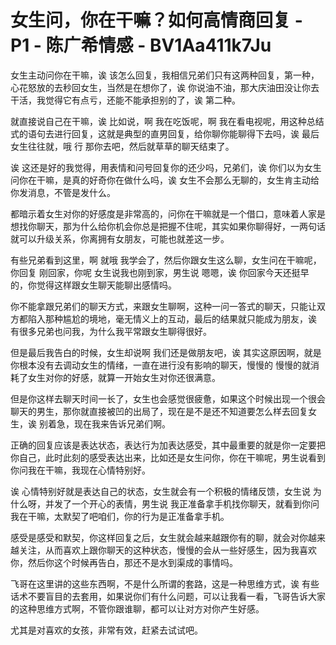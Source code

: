 # 女生问，你在干嘛？如何高情商回复 - P1 - 陈广希情感 - BV1Aa411k7Ju

女生主动问你在干嘛，诶 该怎么回复，我相信兄弟们只有这两种回复，第一种，心花怒放的去秒回女生，当然是在想你了，诶 你说油不油，那大庆油田没让你去干活，我觉得它有点亏，还能不能承担别的了，诶 第二种。

就直接说自己在干嘛，诶 比如说，啊 我在吃饭呢，啊 我在看电视呢，用这种总结式的语句去进行回复，这就是典型的直男回复，给你聊你能聊得下去吗，诶 最后女生往往就，哦 行 那你去吧，然后就草草的聊天结束了。

诶 这还是好的我觉得，用表情和问号回复你的还少吗，兄弟们，诶 你们以为女生问你在干嘛，是真的好奇你在做什么吗，诶 女生不会那么无聊的，女生肯主动给你发消息，不管是发什么。

都暗示着女生对你的好感度是非常高的，问你在干嘛就是一个借口，意味着人家是想找你聊天，那为什么给你机会你总是把握不住呢，其实如果你聊得好，一两句话就可以升级关系，你离拥有女朋友，可能也就差这一步。

有些兄弟看到这里，啊 就哦 我学会了，然后你跟女生这么聊，女生问在干嘛呢，你回复 刚回家，你呢 女生说我也刚到家，男生说 嗯嗯，诶 你回家今天还挺早的，你觉得这样跟女生聊天能聊出感情吗。

你不能拿跟兄弟们的聊天方式，来跟女生聊啊，这种一问一答式的聊天，只能让双方都陷入那种尴尬的境地，毫无情义上的互动，最后的结果就只能成为朋友，诶 有很多兄弟也问我，为什么我平常跟女生聊得很好。

但是最后我告白的时候，女生却说啊 我们还是做朋友吧，诶 其实这原因啊，就是你根本没有去调动女生的情绪，一直在进行没有影响的聊天，慢慢的 慢慢的就消耗了女生对你的好感，就算一开始女生对你还很满意。

但是你这样去聊天时间一长了，女生也会感觉很疲惫，如果这个时候出现一个很会聊天的男生，那你就直接被凹的出局了，现在是不是还不知道要怎么样去回复女生，诶 别着急，现在我来告诉兄弟们啊。

正确的回复应该是表达状态，表达行为加表达感受，其中最重要的就是你一定要把你自己，此时此刻的感受表达出来，比如还是女生问你，你在干嘛呢，男生说看到你问我在干嘛，我现在心情特别好。

诶 心情特别好就是表达自己的状态，女生就会有一个积极的情绪反馈，女生说 为什么呀，并发了一个开心的表情，男生说 我正准备拿手机找你聊天，就看到你问我在干嘛，太默契了吧咱们，你的行为是正准备拿手机。

感受是感受和默契，你这样回复之后，女生就会越来越跟你有的聊，就会对你越来越关注，从而喜欢上跟你聊天的这种状态，慢慢的会从一些好感生，因为我喜欢你，然后你这个时候再告白，那还不是水到渠成的事情吗。

飞哥在这里讲的这些东西啊，不是什么所谓的套路，这是一种思维方式，诶 有些话术不要盲目的去套用，如果说你们有什么问题，可以让我看一看，飞哥告诉大家的这种思维方式啊，不管你跟谁聊，都可以让对方对你产生好感。

尤其是对喜欢的女孩，非常有效，赶紧去试试吧。